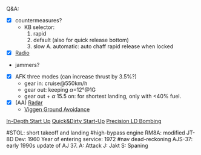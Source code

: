 Q&A:
- [x] countermeasures?
	- KB selector:
		1. rapid
		2. default (also for quick release bottom)
		3. slow
		A. automatic: auto chaff rapid release when locked
- [x] [Radio](https://youtu.be/nagSMapqKio?si=_XJeDN1W4LW0xtSp)
- jammers?
- [x] AFK three modes (can increase thrust by 3.5%?)
	- gear in: cruise@550km/h
	- gear out: keeping $\alpha$=12°@1G
	- gear out + $\alpha$ 15.5 on: for shortest landing, only with <40% fuel.
- [x] (AA) [Radar](https://youtu.be/6mSMYrgkXMU?si=Lq-jdSw_ZikcZikx)
	- [Viggen Ground Avoidance](https://www.youtube.com/watch?v=G2wH95IbiTE)

[In-Depth Start Up](https://youtu.be/hf5Dax8sIVE?si=D4hjpyaqm9BE2bRm)
[Quick&Dirty Start-Up](https://www.youtube.com/watch?v=AQWl-H6hEDc)
[Precision LD Bombing](https://youtu.be/dnkXSQzq90k?si=OWVNjBKLzQjkmOnJ)

#STOL: short takeoff and landing
#high-bypass engine RM8A: modified JT-8D
	Dev: 1960
	Year of entering service: 1972
#nav dead-reckoning
AJS-37: early 1990s update of AJ 37.
	A: Attack
	J: Jakt
	S: Spaning
